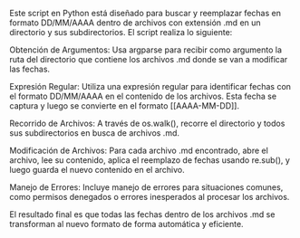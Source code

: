 Este script en Python está diseñado para buscar y reemplazar fechas en formato DD/MM/AAAA dentro de archivos con extensión .md en un directorio y sus subdirectorios. El script realiza lo siguiente:

Obtención de Argumentos: Usa argparse para recibir como argumento la ruta del directorio que contiene los archivos .md donde se van a modificar las fechas.

Expresión Regular: Utiliza una expresión regular para identificar fechas con el formato DD/MM/AAAA en el contenido de los archivos. Esta fecha se captura y luego se convierte en el formato [[AAAA-MM-DD]].

Recorrido de Archivos: A través de os.walk(), recorre el directorio y todos sus subdirectorios en busca de archivos .md.

Modificación de Archivos: Para cada archivo .md encontrado, abre el archivo, lee su contenido, aplica el reemplazo de fechas usando re.sub(), y luego guarda el nuevo contenido en el archivo.

Manejo de Errores: Incluye manejo de errores para situaciones comunes, como permisos denegados o errores inesperados al procesar los archivos.

El resultado final es que todas las fechas dentro de los archivos .md se transforman al nuevo formato de forma automática y eficiente.